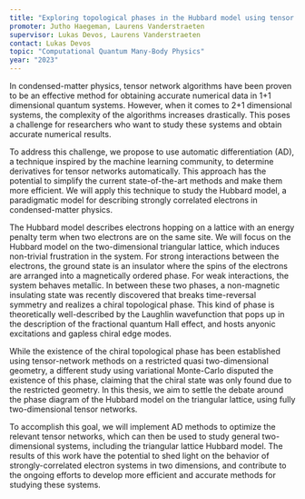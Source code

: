 ```yaml
---
title: "Exploring topological phases in the Hubbard model using tensor networks and automatic differentiation"
promoter: Jutho Haegeman, Laurens Vanderstraeten
supervisor: Lukas Devos, Laurens Vanderstraeten
contact: Lukas Devos
topic: "Computational Quantum Many-Body Physics"
year: "2023"
---
```


In condensed-matter physics, tensor network algorithms have been proven to be an effective method for obtaining accurate numerical data in 1+1 dimensional quantum systems. However, when it comes to 2+1 dimensional systems, the complexity of the algorithms increases drastically. This poses a challenge for researchers who want to study these systems and obtain accurate numerical results.

To address this challenge, we propose to use automatic differentiation (AD), a technique inspired by the machine learning community, to determine derivatives for tensor networks automatically. This approach has the potential to simplify the current state-of-the-art methods and make them more efficient. We will apply this technique to study the Hubbard model, a paradigmatic model for describing strongly correlated electrons in condensed-matter physics.

The Hubbard model describes electrons hopping on a lattice with an energy penalty term when two electrons are on the same site. We will focus on the Hubbard model on the two-dimensional triangular lattice, which induces non-trivial frustration in the system. For strong interactions between the electrons, the ground state is an insulator where the spins of the electrons are arranged into a magnetically ordered phase. For weak interactions, the system behaves metallic. In between these two phases, a non-magnetic insulating state was recently discovered that breaks time-reversal symmetry and realizes a chiral topological phase. This kind of phase is theoretically well-described by the Laughlin wavefunction that pops up in the description of the fractional quantum Hall effect, and hosts anyonic excitations and gapless chiral edge modes.

While the existence of the chiral topological phase has been established using tensor-network methods on a restricted quasi two-dimensional geometry, a different study using variational Monte-Carlo disputed the existence of this phase, claiming that the chiral state was only found due to the restricted geometry. In this thesis, we aim to settle the debate around the phase diagram of the Hubbard model on the triangular lattice, using fully two-dimensional tensor networks.

To accomplish this goal, we will implement AD methods to optimize the relevant tensor networks, which can then be used to study general two-dimensional systems, including the triangular lattice Hubbard model. The results of this work have the potential to shed light on the behavior of strongly-correlated electron systems in two dimensions, and contribute to the ongoing efforts to develop more efficient and accurate methods for studying these systems.
